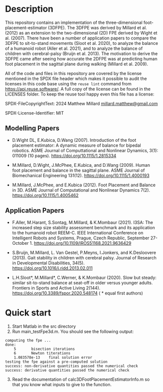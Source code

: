 # Description

This repository contains an implementation of the three-dimensional foot-placement-estimator (3DFPE). The 3DFPE was derived by Millard et al. (2012) as an extension to the two-dimensional (2D) FPE derived by Wight et al. (2007). There have been a number of application papers to compare the 3DFPE to sit-to-stand movements (Sloot et al. 2020), to analyze the balance of a humanoid robot (Aller et al. 2021), and to analyze the balance of children with cerebral-palsy (Bruijn et al. 2013). The motivation to derive the 3DFPE came after seeing how accurate the 2DFPE was at predicting human foot placement in the sagittal plane during walking (Millard et al. 2009).


All of the code and files in this repository are covered by the license mentioned in the SPDX file header which makes it possible to audit the licenses in this code base using the ```reuse lint``` command from https://api.reuse.software/. A full copy of the license can be found in the LICENSES folder. To keep the reuse tool happy even this file has a license:

 SPDX-FileCopyrightText: 2024 Matthew Millard <millard.matthew@gmail.com>

 SPDX-License-Identifier: MIT

## Modelling Papers

 - D.Wight DL, E.Kubica, D.Wang (2007). Introduction of the foot placement estimator: A dynamic measure of balance for bipedal robotics. ASME Journal of Computtational and Nonlinear Dynamics, 3(1): 011009 (10 pages). https://doi.org/10.1115/1.2815334

 - M.Millard, D.Wight, J.McPhee, E.Kubica, and D.Wang (2009). Human foot placement and balance in the sagittal plane. ASME Journal of Biomechanical Engineering 131(12). https://doi.org/10.1115/1.4000193

 - M.Millard, J.McPhee, and E.Kubica (2012). Foot Placement and Balance in 3D. ASME Journal of Computational and Nonlinear Dynamics 7(2). https://doi.org/10.1115/1.4005462


## Application Papers

 - F.Aller, M.Harant, S.Sontag, M.Millard, & K.Mombaur (2021). I3SA: The increased step size stability assessment benchmark and its application to the humanoid robot REEM-C. IEEE International Conference on Intelligent Robots and Systems, Prague, Czech Republic, September 27-October 1. https://doi.org/10.1109/IROS51168.2021.9636429

 - S.Bruijn, M.Millard, L. Van Gestel, P.Meyns, I.Jonkers, and K.Desloovere (2013). Gait stability in children with cerebral palsy. Journal of Research in Developmental Disabilities, 34(5). https://doi.org/10.1016/j.ridd.2013.02.011

 - L.H.Sloot*, M.Millard*, C.Werner, & K.Mombaur (2020). Slow but steady: similar sit-to-stand balance at seat-off in older versus younger adults. Frontiers in Sports and Active Living 2(144). https://doi.org/10.3389/fspor.2020.548174 ( * equal first authors)

# Quick start
1. Start Matlab in the src directory
2. Run main_testFpe3d.m. You should see the following output:

```
computing the fpe ...
done: 
    5       bisection iterations
    6       Newton titerations
    1.083578e-13    final solution error
testing the fpe against a pre-computed solution
success: non-derivative quantities passed the numerical check
success: derivative quantities passed the numerical check
```
3. Read the documentation of calc3DFootPlacementEstimatorInfo.m so that you know what inputs to give to the function.